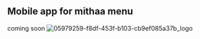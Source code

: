 ## Mobile app for mithaa menu

coming soon
![05979259-f8df-453f-b103-cb9ef085a37b_logo](https://github.com/adhuhaam/vendor-app/assets/45145738/d620766f-8ad8-4289-84de-e2791b67858d)
